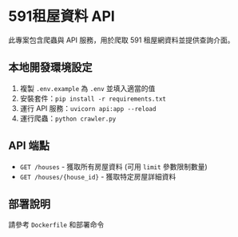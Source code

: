 # 591租屋資料 API

此專案包含爬蟲與 API 服務，用於爬取 591 租屋網資料並提供查詢介面。

## 本地開發環境設定

1. 複製 `.env.example` 為 `.env` 並填入適當的值
2. 安裝套件：`pip install -r requirements.txt`
3. 運行 API 服務：`uvicorn api:app --reload`
4. 運行爬蟲：`python crawler.py`

## API 端點

- `GET /houses` - 獲取所有房屋資料 (可用 `limit` 參數限制數量)
- `GET /houses/{house_id}` - 獲取特定房屋詳細資料

## 部署說明

請參考 `Dockerfile` 和部署命令